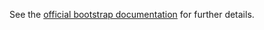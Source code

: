 See the
[official bootstrap documentation](https://v4-alpha.getbootstrap.com/components/list-group/)
 for further details.

